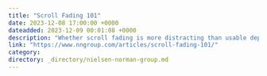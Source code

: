 ```yaml
---
title: "Scroll Fading 101"
date: 2023-12-08 17:00:00 +0000
dateadded: 2023-12-09 00:01:08 +0000
description: "Whether scroll fading is more distracting than usable depends on the following factors: its persistence, responsiveness, and how sparingly it is applied to elements on the page. When used right, this design pattern can improve brand perception, optimize page loading, and make content more digestible."
link: "https://www.nngroup.com/articles/scroll-fading-101/"
category:
directory: _directory/nielsen-norman-group.md
---
```

